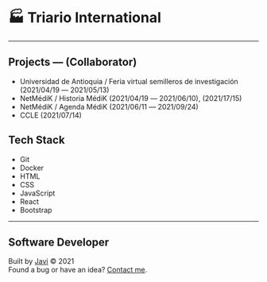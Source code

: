 # :factory: Triario International
---
## Projects ― (Collaborator)
- Universidad de Antioquia / Feria virtual semilleros de investigación (2021/04/19 ― 2021/05/13)
- NetMédiK / Historia MédiK (2021/04/19 ― 2021/06/10), (2021/17/15)
- NetMédiK / Agenda MédiK (2021/06/11 ― 2021/09/24)
- CCLE (2021/07/14)
## Tech Stack
- Git
- Docker
- HTML
- CSS
- JavaScript
- React
- Bootstrap
---
## Software Developer
Built by [Javi](https://javierandres.dev) :copyright: 2021  
Found a bug or have an idea? [Contact me](https://javierandres.dev).
